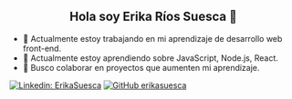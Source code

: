 <h2 align="center" >
Hola soy Erika Ríos Suesca 👋
</h2>

- 🔭 Actualmente estoy trabajando en mi aprendizaje de desarrollo web front-end.
- 🌱 Actualmente estoy aprendiendo sobre JavaScript, Node.js, React.
- 👯 Busco colaborar en proyectos que aumenten mi aprendizaje.

[![Linkedin: ErikaSuesca](https://img.shields.io/badge/-ErikaSuesca-blue?style=flat-square&logo=Linkedin&logoColor=white&link=https://www.linkedin.com/in/erika-rios-suesca/)](https://www.linkedin.com/in/erika-rios-suesca/)
[![GitHub erikasuesca](https://img.shields.io/github/followers/erikasuesca?label=follow&style=social)](https://github.com/ErikaSuesca)
